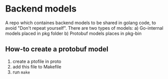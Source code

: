 # Backend models
A repo which containes backend models to be shared in golang code, to avoid "Don't repeat yourself".
There are two types of models:
a) Go-internal models placed in pkg folder
b) Protobuf models places in pkg-bin

## How-to create a protobuf model
1) create a ptofile in proto
2) add this file to Makefile
3) run ```make```